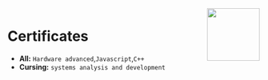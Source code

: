 <img align='right' src='https://cdn.discordapp.com/emojis/810934476711919646.png?v=1' width='105'>

# Certificates

<ul>
   <li><strong>All:</strong> <code>Hardware advanced</code>,<code>Javascript</code>,<code>C++</code> </li>
   <li><strong>Cursing:</strong> <code>systems analysis and development</code> </li>
</ul>
